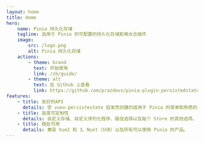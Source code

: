 ```yaml
---
layout: home
title: Home
hero:
    name: Pinia 持久化存储
    tagline: 适用于 Pinia 的可配置的持久化存储和再水合插件
    image:
        src: /logo.png
        alt: Pinia 持久化存储
    actions:
        - theme: brand
          text: 开始使用
          link: /zh/guide/
        - theme: alt
          text: 在 Github 上查看
          link: https://github.com/prazdevs/pinia-plugin-persistedstate
features:
    - title: 友好的API
      details: 受 vuex-persistestate 启发而创建的适用于 Pinia 的简单和熟悉的 API。
    - title: 高度可定制性
      details: 自定义存储、自定义序列化程序、路径选择以及每个 Store 的其他选项。
    - title: 随处可用
      details: 兼容 Vue2 和 3、Nuxt（SSR）以及所有可以使用 Pinia 的产品。
---
```

